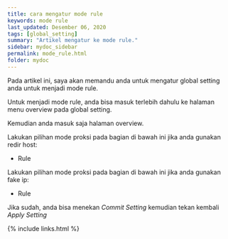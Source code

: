 ```yaml
---
title: cara mengatur mode rule
keywords: mode rule
last_updated: Desember 06, 2020
tags: [global_setting]
summary: "Artikel mengatur ke mode rule."
sidebar: mydoc_sidebar
permalink: mode_rule.html
folder: mydoc
---
```


Pada artikel ini, saya akan memandu anda untuk mengatur global setting anda untuk menjadi mode rule.

Untuk menjadi mode rule, anda bisa masuk terlebih dahulu ke halaman menu overview pada global setting.

Kemudian anda masuk saja halaman overview.

Lakukan pilihan mode proksi pada bagian di bawah ini jika anda gunakan redir host:

- Rule

Lakukan pilihan mode proksi pada bagian di bawah ini jika anda gunakan fake ip:

- Rule

Jika sudah, anda bisa menekan *Commit Setting* kemudian tekan kembali *Apply Setting*

{% include links.html %}
